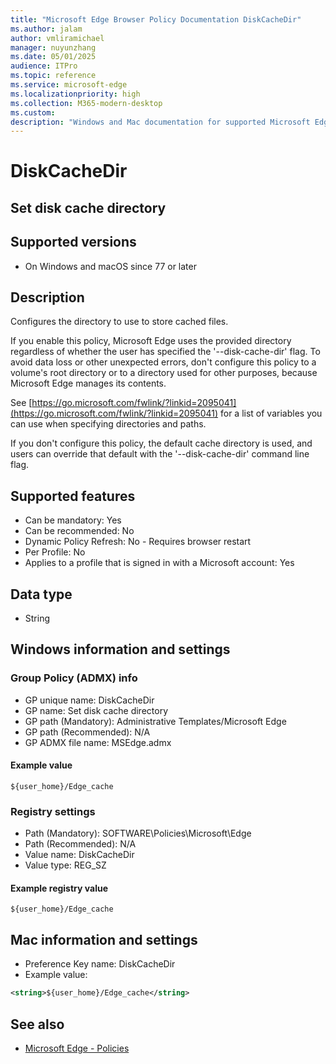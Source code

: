 ```yaml
---
title: "Microsoft Edge Browser Policy Documentation DiskCacheDir"
ms.author: jalam
author: vmliramichael
manager: nuyunzhang
ms.date: 05/01/2025
audience: ITPro
ms.topic: reference
ms.service: microsoft-edge
ms.localizationpriority: high
ms.collection: M365-modern-desktop
ms.custom:
description: "Windows and Mac documentation for supported Microsoft Edge Browser policy: Set disk cache directory"
---
```


<!--THIS FILE IS AUTOMATICALLY GENERATED. MANUAL CHANGES WILL BE OVERWRITTEN.-->
<!--Please contact the Microsoft Edge Manageability team with any questions.-->

# DiskCacheDir

## Set disk cache directory


## Supported versions

- On Windows and macOS since 77 or later

## Description

Configures the directory to use to store cached files.

If you enable this policy, Microsoft Edge uses the provided directory regardless of whether the user has specified the '--disk-cache-dir' flag. To avoid data loss or other unexpected errors, don't configure this policy to a volume's root directory or to a directory used for other purposes, because Microsoft Edge manages its contents.

See [https://go.microsoft.com/fwlink/?linkid=2095041](https://go.microsoft.com/fwlink/?linkid=2095041) for a list of variables you can use when specifying directories and paths.

If you don't configure this policy, the default cache directory is used, and users can override that default with the '--disk-cache-dir' command line flag.

## Supported features

- Can be mandatory: Yes
- Can be recommended: No
- Dynamic Policy Refresh: No - Requires browser restart
- Per Profile: No
- Applies to a profile that is signed in with a Microsoft account: Yes

## Data type

- String

## Windows information and settings

### Group Policy (ADMX) info

- GP unique name: DiskCacheDir
- GP name: Set disk cache directory
- GP path (Mandatory): Administrative Templates/Microsoft Edge
- GP path (Recommended): N/A
- GP ADMX file name: MSEdge.admx

#### Example value

```
${user_home}/Edge_cache
```

### Registry settings

- Path (Mandatory): SOFTWARE\Policies\Microsoft\Edge
- Path (Recommended): N/A
- Value name: DiskCacheDir
- Value type: REG_SZ

#### Example registry value

```
${user_home}/Edge_cache
```


## Mac information and settings

- Preference Key name: DiskCacheDir
- Example value:

```xml
<string>${user_home}/Edge_cache</string>
```

## See also
- [Microsoft Edge - Policies](../microsoft-edge-policies.md)
